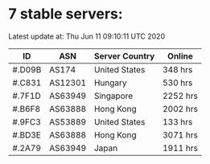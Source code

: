 # 7 stable servers:

Latest update at: Thu Jun 11 09:10:11 UTC 2020

| ID | ASN | Server Country | Online |
| -- | --- | -------------- | ------ |
| #.D09B | AS174 | United States | 348 hrs |
| #.C831 | AS12301 | Hungary | 530 hrs |
| #.7F1D | AS63949 | Singapore | 2252 hrs |
| #.B6F8 | AS63888 | Hong Kong | 2002 hrs |
| #.9FC3 | AS53889 | United States | 133 hrs |
| #.BD3E | AS63888 | Hong Kong | 3071 hrs |
| #.2A79 | AS63949 | Japan | 1911 hrs |

